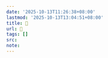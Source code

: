 ```yaml
---
date: '2025-10-13T11:26:38+08:00'
lastmod: '2025-10-13T13:04:51+08:00'
title: 󰒆
url: 󰒆
tags: []
src:
note:
---
```

